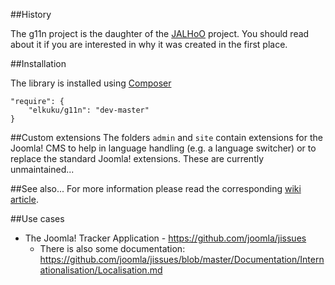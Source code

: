 ##History

The g11n project is the daughter of the [JALHoO](http://wiki.joomla-nafu.de/joomla-dokumentation/Benutzer:Elkuku/Proyektz/JALHOO) project. You should read about it if you are interested in why it was created in the first place.

##Installation

The library is installed using [Composer](http://getcomposer.org/)

```
"require": {
	"elkuku/g11n": "dev-master"
}
```

##Custom extensions
The folders ```admin``` and ```site``` contain extensions for the Joomla! CMS to help in language handling (e.g. a language switcher) or to replace the standard Joomla! extensions.
These are currently unmaintained...

##See also...
For more information please read the corresponding [wiki article](http://wiki.joomla-nafu.de/joomla-dokumentation/Benutzer:Elkuku/Proyektz/g11n).

##Use cases

* The Joomla! Tracker Application - https://github.com/joomla/jissues
    * There is also some documentation: https://github.com/joomla/jissues/blob/master/Documentation/Internationalisation/Localisation.md

